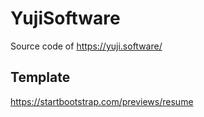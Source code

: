 # YujiSoftware

Source code of https://yuji.software/

## Template
https://startbootstrap.com/previews/resume